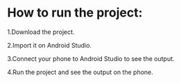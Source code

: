 # How to run the project:

1.Download the project.

2.Import it on Android Studio.

3.Connect your phone to Android Studio to see the output.

4.Run the project and see the output on the phone.
